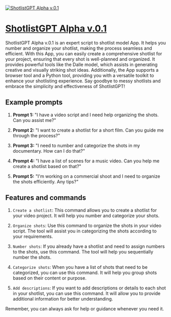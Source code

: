 [![ShotlistGPT Alpha v.0.1](https://files.oaiusercontent.com/file-3BdglnXvuxo5iFgfYeGoc0bY?se=2123-10-17T02%3A19%3A01Z&sp=r&sv=2021-08-06&sr=b&rscc=max-age%3D31536000%2C%20immutable&rscd=attachment%3B%20filename%3D4ec47bfe-1bc9-4e01-8e10-43b9dd8fbf01.png&sig=yJ1r3IYmCf8/ve8odymoZanwOAfnvMC4eOvsaC79/yo%3D)](https://chat.openai.com/g/g-A0sT9ViZC-shotlistgpt-alpha-v-0-1)

# [ShotlistGPT Alpha v.0.1](https://chat.openai.com/g/g-A0sT9ViZC-shotlistgpt-alpha-v-0-1)

ShotlistGPT Alpha v.0.1 is an expert script to shotlist model App. It helps you number and organize your shotlist, making the process seamless and efficient. With this App, you can easily create a comprehensive shotlist for your project, ensuring that every shot is well-planned and organized. It provides powerful tools like the Dalle model, which assists in generating creative and visually striking shot ideas. Additionally, the App supports a browser tool and a Python tool, providing you with a versatile toolkit to enhance your shotlisting experience. Say goodbye to messy shotlists and embrace the simplicity and effectiveness of ShotlistGPT!

## Example prompts

1. **Prompt 1:** "I have a video script and I need help organizing the shots. Can you assist me?"

2. **Prompt 2:** "I want to create a shotlist for a short film. Can you guide me through the process?"

3. **Prompt 3:** "I need to number and categorize the shots in my documentary. How can I do that?"

4. **Prompt 4:** "I have a list of scenes for a music video. Can you help me create a shotlist based on that?"

5. **Prompt 5:** "I'm working on a commercial shoot and I need to organize the shots efficiently. Any tips?"

## Features and commands

1. `Create a shotlist`: This command allows you to create a shotlist for your video project. It will help you number and categorize your shots.

2. `Organize shots`: Use this command to organize the shots in your video script. The tool will assist you in categorizing the shots according to your requirements.

3. `Number shots`: If you already have a shotlist and need to assign numbers to the shots, use this command. The tool will help you sequentially number the shots.

4. `Categorize shots`: When you have a list of shots that need to be categorized, you can use this command. It will help you group shots based on their content or purpose.

5. `Add descriptions`: If you want to add descriptions or details to each shot in your shotlist, you can use this command. It will allow you to provide additional information for better understanding.

Remember, you can always ask for help or guidance whenever you need it.